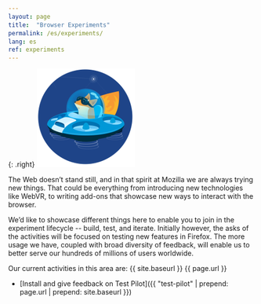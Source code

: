 ```yaml
---
layout: page
title:  "Browser Experiments"
permalink: /es/experiments/
lang: es
ref: experiments
---
```


{: .right}
![image](/asserts/img/test-pilot.png)

The Web doesn’t stand still, and in that spirit at Mozilla we are always trying new things. That could be everything from introducing new technologies like WebVR, to writing add-ons that showcase new ways to interact with the browser.

We’d like to showcase different things here to enable you to join in the experiment lifecycle -- build, test, and iterate. Initially however, the asks of the activities will be focused on testing new features in Firefox. The more usage we have, coupled with broad diversity of feedback, will enable us to better serve our hundreds of millions of users worldwide.

Our current activities in this area are: {{ site.baseurl }}
{{ page.url }}

* [Install and give feedback on Test Pilot]({{ "test-pilot" | prepend: page.url | prepend: site.baseurl }})
